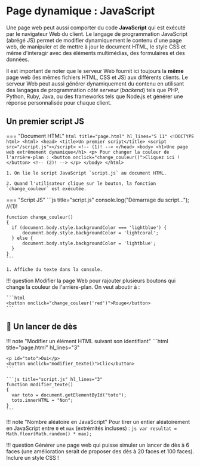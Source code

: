 # Page dynamique : JavaScript

Une page web peut aussi comporter du code **JavaScript** qui est exécuté par le navigateur Web du client. Le langage de programmation JavaScript  (abrégé JS) permet de modifier dynamiquement le contenu d'une page web, de manipuler et de mettre à jour le document HTML, le style CSS et même d'interagir avec des éléments multimédias, des formulaires et des données.

Il est important de noter que le serveur Web fournit ici toujours la **même** page web (les mêmes fichiers HTML, CSS et JS) aux différents clients. Le serveur Web peut aussi générer dynamiquement du contenu en utilisant des langages de programmation *côté serveur* (*backend*) tels que PHP, Python, Ruby, Java, ou des frameworks tels que Node.js et générer une réponse personnalisée pour chaque client.

## Un premier script JS

=== "Document HTML"
    ```html title="page.html" hl_lines="5 11"
    <!DOCTYPE html>
    <html>
      <head>
        <title>Un premier script</title>
        <script src="/script.js"></script> <!-- (1)! -->
      </head>
      <body>
        <h1>Une page web extrêmement dynamique</h1>
        <p>
          Pour changer la couleur de l'arrière-plan :
          <button onclick="change_couleur()">Cliquez ici !</button> <!-- (2)! -->
        </p>
      </body>
    </html>
    ```

    1. On lie le script JavaScript `script.js` au document HTML. 

    2. Quand l'utilisateur clique sur le bouton, la fonction `change_couleur` est exécutée.

=== "Script JS"
    ```js title="script.js"
    console.log("Démarrage du script..."); //(1)! 

    function change_couleur()
    {
      if (document.body.style.backgroundColor === 'lightblue') {
          document.body.style.backgroundColor = 'lightcoral';
      } else {
          document.body.style.backgroundColor = 'lightblue';
      }
    }
    ```

    1. Affiche du texte dans la console.
   
!!! question
    Modifier la page Web pour rajouter plusieurs boutons qui change la couleur de l'arrière-plan. On veut aboutir à :

    ```html
    <button onclick="change_couleur('red')">Rouge</button>
    ```

## 🎲 Un lancer de dès


!!! note "Modifier un élément HTML suivant son identifiant"
    ```html title="page.html" hl_lines="3"
    <script src="script.js"></script>

    <p id="toto">Oui</p>
    <button onclick="modifier_texte()">Clic</button>
    ```

    ```js title="script.js" hl_lines="3"
    function modifier_texte()
    {
      var toto = document.getElementById("toto");
      toto.innerHTML = "Non";
    }
    ```

!!! note "Nombre aléatoire en JavaScript"
    Pour tirer un entier aléatoirement en JavaScript entre `0` et `max` (extrémités incluses) : 
    ```js
    var resultat = Math.floor(Math.random() * max);
    ```

!!! question
    Générer une page web qui puisse simuler un lancer de dès à 6 faces (une amélioration serait de proposer des dès à 20 faces et 100 faces). Inclure un style CSS !